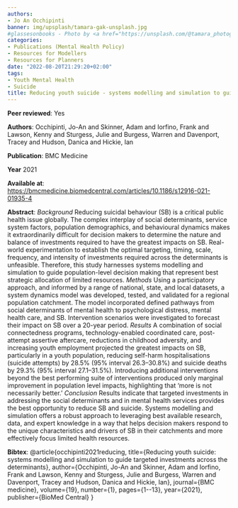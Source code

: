 ```yaml
---
authors:
- Jo An Occhipinti
banner: img/upsplash/tamara-gak-unsplash.jpg
#glassesonbooks - Photo by <a href="https://unsplash.com/@tamara_photography?utm_source=unsplash&utm_medium=referral&utm_content=creditCopyText">Tamara Gak</a> on <a href="https://unsplash.com/s/photos/publication?utm_source=unsplash&utm_mediu
categories:
- Publications (Mental Health Policy)
- Resources for Modellers
- Resources for Planners
date: "2022-08-20T21:29:20+02:00"
tags:
- Youth Mental Health
- Suicide
title: Reducing youth suicide - systems modelling and simulation to guide targeted investments across the determinants
---
```


**Peer reviewed**: Yes

**Authors**: Occhipinti, Jo-An and Skinner, Adam and Iorfino, Frank and Lawson, Kenny and Sturgess, Julie and Burgess, Warren and Davenport, Tracey and Hudson, Danica and Hickie, Ian

**Publication**: BMC Medicine

**Year** 2021

**Available at**: https://bmcmedicine.biomedcentral.com/articles/10.1186/s12916-021-01935-4

**Abstract**: *Background* Reducing suicidal behaviour (SB) is a critical public health issue globally. The complex interplay of social determinants, service system factors, population demographics, and behavioural dynamics makes it extraordinarily difficult for decision makers to determine the nature and balance of investments required to have the greatest impacts on SB. Real-world experimentation to establish the optimal targeting, timing, scale, frequency, and intensity of investments required across the determinants is unfeasible. Therefore, this study harnesses systems modelling and simulation to guide population-level decision making that represent best strategic allocation of limited resources. *Methods* Using a participatory approach, and informed by a range of national, state, and local datasets, a system dynamics model was developed, tested, and validated for a regional population catchment. The model incorporated defined pathways from social determinants of mental health to psychological distress, mental health care, and SB. Intervention scenarios were investigated to forecast their impact on SB over a 20-year period. *Results* A combination of social connectedness programs, technology-enabled coordinated care, post-attempt assertive aftercare, reductions in childhood adversity, and increasing youth employment projected the greatest impacts on SB, particularly in a youth population, reducing self-harm hospitalisations (suicide attempts) by 28.5% (95% interval 26.3–30.8%) and suicide deaths by 29.3% (95% interval 27.1–31.5%). Introducing additional interventions beyond the best performing suite of interventions produced only marginal improvement in population level impacts, highlighting that ‘more is not necessarily better.’ *Conclusion* Results indicate that targeted investments in addressing the social determinants and in mental health services provides the best opportunity to reduce SB and suicide. Systems modelling and simulation offers a robust approach to leveraging best available research, data, and expert knowledge in a way that helps decision makers respond to the unique characteristics and drivers of SB in their catchments and more effectively focus limited health resources.


**Bibtex**: @article{occhipinti2021reducing,
  title={Reducing youth suicide: systems modelling and simulation to guide targeted investments across the determinants},
  author={Occhipinti, Jo-An and Skinner, Adam and Iorfino, Frank and Lawson, Kenny and Sturgess, Julie and Burgess, Warren and Davenport, Tracey and Hudson, Danica and Hickie, Ian},
  journal={BMC medicine},
  volume={19},
  number={1},
  pages={1--13},
  year={2021},
  publisher={BioMed Central}
}
